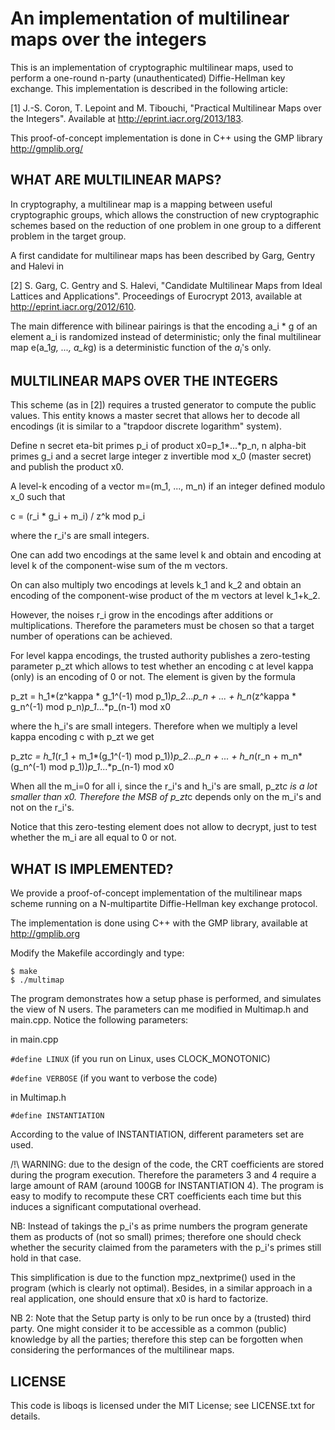 An implementation of multilinear maps over the integers
=======================================================

This is an implementation of cryptographic multilinear maps, used to perform a
one-round n-party (unauthenticated) Diffie-Hellman key exchange. This
implementation is described in the following article:

[1] J.-S. Coron, T. Lepoint and M. Tibouchi, "Practical Multilinear Maps over
the Integers". Available at http://eprint.iacr.org/2013/183.

This proof-of-concept implementation is done in C++ using the GMP library
http://gmplib.org/


WHAT ARE MULTILINEAR MAPS?
--------------------------

In cryptography, a multilinear map is a mapping between useful cryptographic
groups, which allows the construction of new cryptographic schemes based on
the reduction of one problem in one group to a different problem in the target
group.

A first candidate for multilinear maps has been described by Garg, Gentry and
Halevi in

[2] S. Garg, C. Gentry and S. Halevi, "Candidate Multilinear Maps from Ideal
Lattices and Applications". Proceedings of Eurocrypt 2013, available at
http://eprint.iacr.org/2012/610.

The main difference with bilinear pairings is that the encoding a_i * g of an
element a_i is randomized instead of deterministic; only the final multilinear
map e(a_1*g, ..., a_k*g) is a deterministic function of the  $a_i$'s only.


MULTILINEAR MAPS OVER THE INTEGERS
----------------------------------

This scheme (as in [2]) requires a trusted generator to compute the public
values. This entity knows a master secret that allows her to decode all
encodings (it is similar to a "trapdoor discrete logarithm" system).

Define n secret eta-bit primes p_i of product x0=p_1*...*p_n, n alpha-bit
primes g_i and a secret large integer z invertible mod x_0 (master secret) and
publish the product x0.

A level-k encoding of a vector m=(m_1, ..., m_n) if an integer defined modulo
x_0 such that

c = (r_i * g_i + m_i) / z^k    mod p_i

where the r_i's are small integers.

One can add two encodings at the same level k and obtain and encoding at level
k of the component-wise sum of the m vectors.

On can also multiply two encodings at levels k_1 and k_2 and obtain an
encoding of the component-wise product of the m vectors at level k_1+k_2.

However, the noises r_i grow in the encodings after additions or
multiplications. Therefore the parameters must be chosen so that a target
number of operations can be achieved.

For level kappa encodings, the trusted authority publishes a zero-testing
parameter p_zt which allows to test whether an encoding c at level kappa (only)
is an encoding of 0 or not. The element is given by the formula

p_zt = 	h_1*(z^kappa * g_1^(-1) mod p_1)*p_2*...*p_n + ... 
		+ h_n*(z^kappa * g_n^(-1) mod p_n)*p_1*...*p_(n-1) mod x0

where the h_i's are small integers. Therefore when we multiply a level kappa
encoding c with p_zt we get

p_zt*c = 	h_1*(r_1 + m_1*(g_1^(-1) mod p_1))*p_2*...*p_n + ... 
			+ h_n*(r_n + m_n*(g_n^(-1) mod p_1))*p_1*...*p_(n-1) mod x0

When all the m_i=0 for all i, since the r_i's and h_i's are small, p_zt*c is a
lot smaller than x0. Therefore the MSB of p_zt*c depends only on the m_i's and
not on the r_i's.

Notice that this zero-testing element does not allow to decrypt, just to test
whether the m_i are all equal to 0 or not.


WHAT IS IMPLEMENTED?
--------------------

We provide a proof-of-concept implementation of the multilinear maps scheme
running on a N-multipartite Diffie-Hellman key exchange protocol.

The implementation is done using C++ with the GMP library, available at
http://gmplib.org

Modify the Makefile accordingly and type:

```
$ make
$ ./multimap
```

The program demonstrates how a setup phase is performed, and simulates the
view of N users. The parameters can me modified in Multimap.h and main.cpp.
Notice the following parameters:

in main.cpp

```#define LINUX```
(if you run on Linux, uses CLOCK_MONOTONIC)

```#define VERBOSE```
(if you want to verbose the code)

in Multimap.h

```#define INSTANTIATION```

According to the value of INSTANTIATION, different parameters set are used.

/!\ WARNING: due to the design of the code, the CRT coefficients are stored
during the program execution. Therefore the parameters 3 and 4 require a large
amount of RAM (around 100GB for INSTANTIATION 4). The program is easy to
modify to recompute these CRT coefficients each time but this induces a
significant computational overhead.

NB: Instead of takings the p_i's as prime numbers the program generate them as
products of (not so small) primes; therefore one should check whether the
security claimed from the parameters with the p_i's primes still hold in that
case.

This simplification is due to the function mpz_nextprime() used in the program
(which is clearly not optimal). Besides, in a similar approach in a real
application, one should ensure that x0 is hard to factorize.

NB 2: Note that the Setup party is only to be run once by a (trusted) third
party. One might consider it to be accessible as a common (public) knowledge
by all the parties; therefore this step can be forgotten when considering the
performances of the multilinear maps.

LICENSE
-------

This code is liboqs is licensed under the MIT License; see LICENSE.txt for details.


